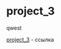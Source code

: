 # project_3
qwest


[project_3](https://maxchernyakovich.github.io/project_3/src/index.html "сайт") - ссылка
